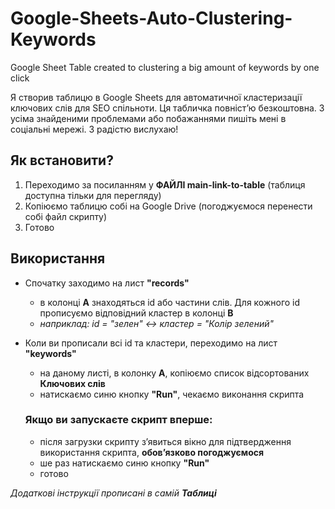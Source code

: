 # Google-Sheets-Auto-Clustering-Keywords
Google Sheet Table created to clustering a big amount of keywords by one click

Я створив таблицю в Google Sheets для автоматичної кластеризації ключових слів для SEO спільноти. 
Ця табличка повністʼю безкоштовна. З усіма знайденими проблемами або побажаннями пишіть мені в соціальні мережі. 
З радістю вислухаю!

## Як встановити?
1. Переходимо за посиланням у **ФАЙЛІ main-link-to-table** (таблиця доступна тільки для перегляду)
2. Копіюємо таблицю собі на Google Drive (погоджуємося перенести собі файл скрипту)
3. Готово

## Використання
- Спочатку заходимо на лист **"records"**
   - в колонці **A** знаходяться id або частини слів. Для кожного id прописуємо відповідний кластер в колонці **B**
   - *наприклад: id = "зелен" <-> кластер = "Колір зелений"*
  
- Коли ви прописали всі id та кластери, переходимо на лист **"keywords"**
  - на даному листі, в колонку **A**, копіюємо список відсортованих **Ключових слів**
  - натискаємо синю кнопку **"Run"**, чекаємо виконання скрипта
  ### Якщо ви запускаєте скрипт вперше: 
  - після загрузки скрипту зʼявиться вікно для підтвердження використання скрипта, **обовʼязково погоджуємося**
  - ше раз натискаємо синю кнопку **"Run"**
  - готово
  
*Додаткові інструкції прописані в самій **Таблиці***
      




